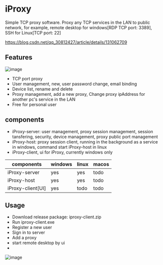 # iProxy

Simple TCP proxy software. Proxy any TCP services in the LAN to public network, for example, remote desktop for windows[RDP TCP port: 3389],  SSH for Linux[TCP port: 22]

https://blog.csdn.net/qq_30812427/article/details/131062709

## Features
![image](https://github.com/relaxwalk/iProxy/assets/133617389/9595fd92-2060-482a-9b58-709c832840e3)



+ TCP port proxy
+ User management, new, user password  change, email binding
+ Device list, rename and delete
+ Proxy management, add a new proxy, Change proxy ipAddress for another pc's service in the LAN
+ Free for personal user

## components
+ iProxy-server: user management, proxy session management, session tansfering, security, device management, proxy public port management
+ iProxy-host: proxy session client, running in the background as a service in windows, command start iProxy-host in linux
+ iProxy-client, ui for iProxy, currently windows only

|components|windows|linux|macos|
|---|---|---|---|
|iProxy-server|yes|yes|todo|
|iProxy-host|yes|yes|todo|
|iProxy-client[UI]|yes|todo|todo|

## Usage

+ Download release package: iproxy-client.zip
+ Run iproxy-client.exe
+ Register a new user
+ Sign in to server
+ Add a proxy
+ start remote desktop by ui
+ 
![image](https://github.com/relaxwalk/iProxy/assets/133617389/6ab07420-6e75-4172-b656-5a3d429c82c5)
